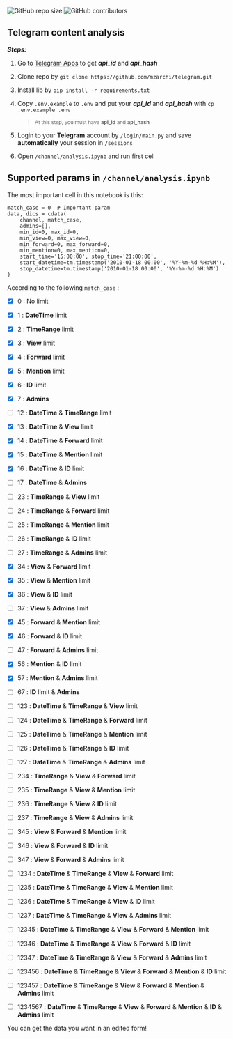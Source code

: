 <p>
<img alt="GitHub repo size" src="https://img.shields.io/github/repo-size/mzarchi/telegram">
<img alt="GitHub contributors" src="https://img.shields.io/github/contributors/mzarchi/telegram">
</p>

## Telegram content analysis

**_Steps:_**

1. Go to [Telegram Apps](https://my.telegram.org/auth?to=apps) to get **_api_id_** and **_api_hash_**

2. Clone repo by `git clone https://github.com/mzarchi/telegram.git`

3. Install lib by `pip install -r requirements.txt`

4. Copy `.env.example` to `.env` and put your **_api_id_** and **_api_hash_** with `cp .env.example .env`

   > <sub>At this step, you must have **api_id** and **api_hash**</sub>

5. Login to your **Telegram** account by `/login/main.py` and save **automatically** your session in `/sessions`

6. Open `/channel/analysis.ipynb` and run first cell

## Supported params in `/channel/analysis.ipynb`

The most important cell in this notebook is this:

```
match_case = 0  # Important param
data, dics = cdata(
    channel, match_case,
    admins=[],
    min_id=0, max_id=0,
    min_view=0, max_view=0,
    min_forward=0, max_forward=0,
    min_mention=0, max_mention=0,
    start_time='15:00:00', stop_time='21:00:00',
    start_datetime=tm.timestamp('2010-01-18 00:00', '%Y-%m-%d %H:%M'),
    stop_datetime=tm.timestamp('2010-01-18 00:00', '%Y-%m-%d %H:%M')
)
```

According to the following `match_case` :


- [x] 0 : No limit<br>
- [x] 1 : <b>DateTime</b> limit
- [x] 2 : <b>TimeRange</b> limit
- [x] 3 : <b>View</b> limit
- [x] 4 : <b>Forward</b> limit 
- [x] 5 : <b>Mention</b> limit
- [x] 6 : <b>ID</b> limit
- [x] 7 : <b>Admins</b>
- [ ] 12 : <b>DateTime</b> & <b>TimeRange</b> limit
- [x] 13 : <b>DateTime</b> & <b>View</b> limit
- [x] 14 : <b>DateTime</b> & <b>Forward</b> limit
- [x] 15 : <b>DateTime</b> & <b>Mention</b> limit
- [x] 16 : <b>DateTime</b> & <b>ID</b> limit
- [ ] 17 : <b>DateTime</b> & <b>Admins</b>
- [ ] 23 : <b>TimeRange</b> & <b>View</b> limit
- [ ] 24 : <b>TimeRange</b> & <b>Forward</b> limit
- [ ] 25 : <b>TimeRange</b> & <b>Mention</b> limit
- [ ] 26 : <b>TimeRange</b> & <b>ID</b> limit
- [ ] 27 : <b>TimeRange</b> & <b>Admins</b> limit
- [x] 34 : <b>View</b> & <b>Forward</b> limit
- [x] 35 : <b>View</b> & <b>Mention</b> limit
- [x] 36 : <b>View</b> & <b>ID</b> limit
- [ ] 37 : <b>View</b> & <b>Admins</b> limit
- [x] 45 : <b>Forward</b> & <b>Mention</b> limit
- [x] 46 : <b>Forward</b> & <b>ID</b> limit
- [ ] 47 : <b>Forward</b> & <b>Admins</b> limit
- [x] 56 : <b>Mention</b> & <b>ID</b> limit
- [x] 57 : <b>Mention</b> & <b>Admins</b> limit
- [ ] 67 : <b>ID</b> limit & <b>Admins</b>
- [ ] 123 : <b>DateTime</b> & <b>TimeRange</b> & <b>View</b> limit
- [ ] 124 : <b>DateTime</b> & <b>TimeRange</b> & <b>Forward</b> limit
- [ ] 125 : <b>DateTime</b> & <b>TimeRange</b> & <b>Mention</b> limit
- [ ] 126 : <b>DateTime</b> & <b>TimeRange</b> & <b>ID</b> limit
- [ ] 127 : <b>DateTime</b> & <b>TimeRange</b> & <b>Admins</b> limit
- [ ] 234 : <b>TimeRange</b> & <b>View</b> & <b>Forward</b> limit
- [ ] 235 : <b>TimeRange</b> & <b>View</b> & <b>Mention</b> limit
- [ ] 236 : <b>TimeRange</b> & <b>View</b> & <b>ID</b> limit
- [ ] 237 : <b>TimeRange</b> & <b>View</b> & <b>Admins</b> limit
- [ ] 345 : <b>View</b> & <b>Forward</b> & <b>Mention</b> limit
- [ ] 346 : <b>View</b> & <b>Forward</b> & <b>ID</b> limit
- [ ] 347 : <b>View</b> & <b>Forward</b> & <b>Admins</b> limit
- [ ] 1234 : <b>DateTime</b> & <b>TimeRange</b> & <b>View</b> & <b>Forward</b> limit
- [ ] 1235 : <b>DateTime</b> & <b>TimeRange</b> & <b>View</b> & <b>Mention</b> limit
- [ ] 1236 : <b>DateTime</b> & <b>TimeRange</b> & <b>View</b> & <b>ID</b> limit
- [ ] 1237 : <b>DateTime</b> & <b>TimeRange</b> & <b>View</b> & <b>Admins</b> limit
- [ ] 12345 : <b>DateTime</b> & <b>TimeRange</b> & <b>View</b> & <b>Forward</b> & <b>Mention</b> limit
- [ ] 12346 : <b>DateTime</b> & <b>TimeRange</b> & <b>View</b> & <b>Forward</b> & <b>ID</b> limit
- [ ] 12347 : <b>DateTime</b> & <b>TimeRange</b> & <b>View</b> & <b>Forward</b> & <b>Admins</b> limit
- [ ] 123456 : <b>DateTime</b> & <b>TimeRange</b> & <b>View</b> & <b>Forward</b> & <b>Mention</b> & <b>ID</b> limit
- [ ] 123457 : <b>DateTime</b> & <b>TimeRange</b> & <b>View</b> & <b>Forward</b> & <b>Mention</b> & <b>Admins</b> limit
- [ ] 1234567 : <b>DateTime</b> & <b>TimeRange</b> & <b>View</b> & <b>Forward</b> & <b>Mention</b> & <b>ID</b> & <b>Admins</b> limit


You can get the data you want in an edited form!

